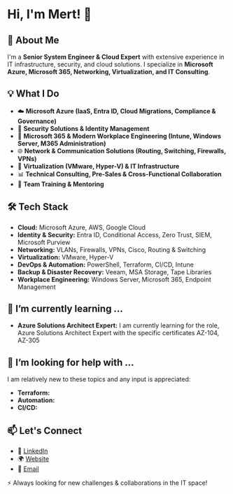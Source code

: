 # Hi, I'm Mert! 👋

## 🚀 About Me

I'm a **Senior System Engineer & Cloud Expert** with extensive experience in IT infrastructure, security, and cloud solutions. I specialize in **Microsoft Azure, Microsoft 365, Networking, Virtualization, and IT Consulting**. 

  <!-- As the founder of **Business IT Partners (BIT Partners)**, I help companies scale efficiently by leveraging **cutting-edge technologies** and **strategic IT consulting**. -->
## 💡 What I Do

- ☁️ **Microsoft Azure (IaaS, Entra ID, Cloud Migrations, Compliance & Governance)**
- 🔐 **Security Solutions & Identity Management**
- 🏢 **Microsoft 365 & Modern Workplace Engineering (Intune, Windows Server, M365 Administration)**
- 🌐 **Network & Communication Solutions (Routing, Switching, Firewalls, VPNs)**
- 🔧 **Virtualization (VMware, Hyper-V) & IT Infrastructure**
- 📊 **Technical Consulting, Pre-Sales & Cross-Functional Collaboration**
- 📢 **Team Training & Mentoring**

## 🛠️ Tech Stack

- **Cloud:** Microsoft Azure, AWS, Google Cloud
- **Identity & Security:** Entra ID, Conditional Access, Zero Trust, SIEM, Microsoft Purview
- **Networking:** VLANs, Firewalls, VPNs, Cisco, Routing & Switching
- **Virtualization:** VMware, Hyper-V
- **DevOps & Automation:** PowerShell, Terraform, CI/CD, Intune
- **Backup & Disaster Recovery:** Veeam, MSA Storage, Tape Libraries
- **Workplace Engineering:** Windows Server, Microsoft 365, Endpoint Management

## 🌱 I’m currently learning ...

- **Azure Solutions Architect Expert:** I am currently learning for the role, Azure Solutions Architect Expert with the specific certificates AZ-104, AZ-305

## 🤔 I’m looking for help with ...

I am relatively new to these topics and any input is appreciated:
- **Terraform:**
- **Automation:**
- **CI/CD:**  

## 📫 Let's Connect

- 💼 [LinkedIn](https://www.linkedin.com/in/mert-bacak-384b5a1b0/)  
- 🌍 [Website](https://yourwebsite.com)  
- 📧 [Email](mailto:mertbacak4@gmail.com)  

⚡ Always looking for new challenges & collaborations in the IT space!


<!--
**ZeusXena/ZeusXena** is a ✨ _special_ ✨ repository because its `README.md` (this file) appears on your GitHub profile.

Here are some ideas to get you started:

- 🔭 I’m currently working on ...
- 🌱 I’m currently learning ...
- 👯 I’m looking to collaborate on ...
- 🤔 I’m looking for help with ...
- 💬 Ask me about ...
- 📫 How to reach me: ...
- 😄 Pronouns: ...
- ⚡ Fun fact: ...
-->
